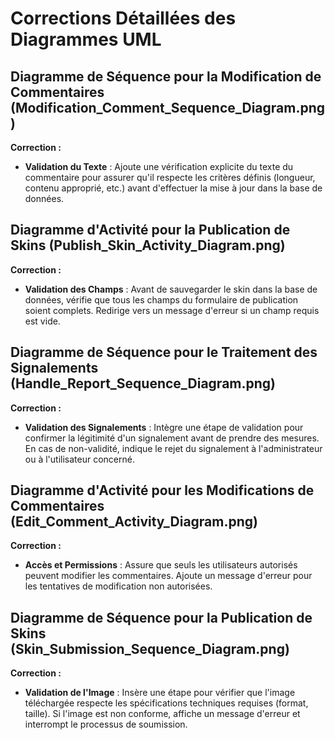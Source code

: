 # Corrections Détaillées des Diagrammes UML

## Diagramme de Séquence pour la Modification de Commentaires (Modification_Comment_Sequence_Diagram.png)

**Correction :**
- **Validation du Texte** : Ajoute une vérification explicite du texte du commentaire pour assurer qu'il respecte les critères définis (longueur, contenu approprié, etc.) avant d'effectuer la mise à jour dans la base de données.

## Diagramme d'Activité pour la Publication de Skins (Publish_Skin_Activity_Diagram.png)

**Correction :**
- **Validation des Champs** : Avant de sauvegarder le skin dans la base de données, vérifie que tous les champs du formulaire de publication soient complets. Redirige vers un message d'erreur si un champ requis est vide.

## Diagramme de Séquence pour le Traitement des Signalements (Handle_Report_Sequence_Diagram.png)

**Correction :**
- **Validation des Signalements** : Intègre une étape de validation pour confirmer la légitimité d'un signalement avant de prendre des mesures. En cas de non-validité, indique le rejet du signalement à l'administrateur ou à l'utilisateur concerné.

## Diagramme d'Activité pour les Modifications de Commentaires (Edit_Comment_Activity_Diagram.png)

**Correction :**
- **Accès et Permissions** : Assure que seuls les utilisateurs autorisés peuvent modifier les commentaires. Ajoute un message d'erreur pour les tentatives de modification non autorisées.

## Diagramme de Séquence pour la Publication de Skins (Skin_Submission_Sequence_Diagram.png)

**Correction :**
- **Validation de l'Image** : Insère une étape pour vérifier que l'image téléchargée respecte les spécifications techniques requises (format, taille). Si l'image est non conforme, affiche un message d'erreur et interrompt le processus de soumission.

